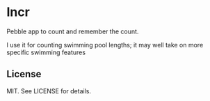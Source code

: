 # Incr

Pebble app to count and remember the count.

I use it for counting swimming pool lengths; it may well take on more specific swimming features

## License

MIT. See LICENSE for details.
